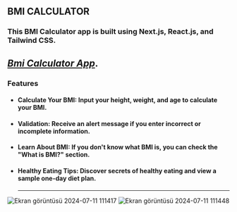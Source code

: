 ## BMI CALCULATOR
### This BMI Calculator app is built using Next.js, React.js, and Tailwind CSS.
 *[Bmi Calculator App](https://bmi-calculator-jxoz.vercel.app/)*.
---

### Features

- #### Calculate Your BMI: Input your height, weight, and age to calculate your BMI.
- #### Validation: Receive an alert message if you enter incorrect or incomplete information.
- #### Learn About BMI: If you don't know what BMI is, you can check the "What is BMI?" section.
- #### Healthy Eating Tips: Discover secrets of healthy eating and view a sample one-day diet plan.
  ---
  

![Ekran görüntüsü 2024-07-11 111417](https://github.com/Eda-Inal/bmi-calculator/assets/119332810/49def708-e00d-4776-88d0-4c606008accb)
![Ekran görüntüsü 2024-07-11 111448](https://github.com/Eda-Inal/bmi-calculator/assets/119332810/acf0364d-5c17-4456-b292-403c860d21c3)
